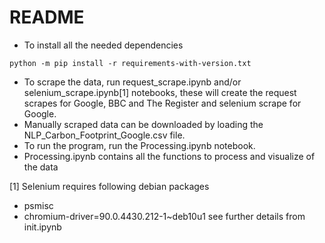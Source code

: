 # README
- To install all the needed dependencies
```
python -m pip install -r requirements-with-version.txt
```
- To scrape the data, run request_scrape.ipynb and/or selenium_scrape.ipynb[1] notebooks, these will create the request scrapes for Google, BBC and The Register and selenium scrape for Google.
- Manually scraped data can be downloaded by loading the NLP_Carbon_Footprint_Google.csv file.
- To run the program, run the Processing.ipynb notebook. 
- Processing.ipynb contains all the functions to process and visualize of the data

[1] Selenium requires following debian packages 
- psmisc
- chromium-driver=90.0.4430.212-1~deb10u1
see further details from init.ipynb
